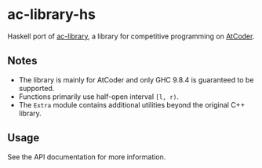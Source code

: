 # ac-library-hs

Haskell port of [ac-library](https://github.com/atcoder/ac-library), a library for competitive programming on [AtCoder](https://atcoder.jp/).

## Notes

- The library is mainly for AtCoder and only GHC 9.8.4 is guaranteed to be supported.
- Functions primarily use half-open interval `[l, r)`.
- The `Extra` module contains additional utilities beyond the original C++ library.

## Usage

See the API documentation for more information.

